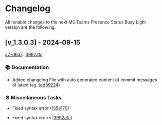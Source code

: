 # Changelog

All notable changes to the next MS Teams Presence Status Busy Light version are the following.

## [v_1.3.0.3] - 2024-09-15

[a27d6d7](a27d6d7c4def02acbc55c85f61cb021909ed8fb4)...[3992a1c](3992a1cad0c7a188fa5ce1a45c32de571936b687)

### <!-- 3 -->📚 Documentation

- Added changelog File with auto generated content of commit messages of latest tag. ([dd39224](dd39224e2d86a18d236666d8c08113dd6576c151))


### <!-- 8 -->⚙️ Miscellaneous Tasks

- Fixed syntax error ([185e170](185e170b5e660041dc51a2a0cf6854dcd096a078))

- Fixed syntax erorrs ([3992a1c](3992a1cad0c7a188fa5ce1a45c32de571936b687))


<!-- generated automatically by git-cliff  -->
